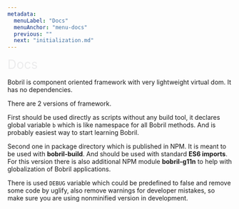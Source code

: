 ```yaml
---
metadata:
  menuLabel: "Docs"
  menuAnchor: "menu-docs"
  previous: ""
  next: "initialization.md"
---
```


<div id='menu-docs'style='font-size: 2em; font-weight:400; color: #ececed'>Docs</div>

Bobril is component oriented framework with very lightweight virtual dom. It has no dependencies.

There are 2 versions of framework.

First should be used directly as scripts without any build tool, it declares global variable `b` which is like namespace for all Bobril methods. And is probably easiest way to start learning Bobril. 

Second one in package directory which is published in NPM. It is meant to be used with **bobril-build**. And should be used with standard **ES6 imports**. For this version there is also additional NPM module **bobril-g11n** to help with globalization of Bobril applications.

There is used `DEBUG` variable which could be predefined to false and remove some code by uglify, also remove warnings for developer mistakes, so make sure you are using nonminified version in development.
